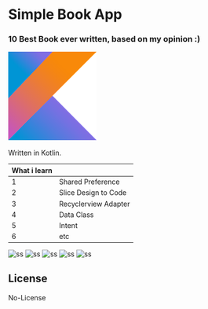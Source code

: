# Simple Book App
### 10 Best Book ever written, based on my opinion :)


![Kotlin Logo](kotlinlogo.png)

Written in Kotlin. 

| What i learn |  |
| ------ | ------ |
|1| Shared Preference |
|2| Slice Design to Code |
|3| Recyclerview Adapter  |
|4| Data Class|
|5| Intent  |
|6| etc  |

![ss](ss1.jpg)
![ss](ss2.jpg)
![ss](ss2-1.jpg)
![ss](ss3.jpg)
![ss](ss4.jpg)

## License

No-License


